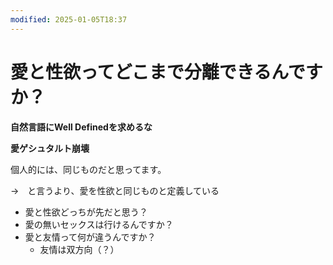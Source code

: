 ```yaml
---
modified: 2025-01-05T18:37
---
```

# 愛と性欲ってどこまで分離できるんですか？

**自然言語にWell Definedを求めるな**

**愛ゲシュタルト崩壊**

個人的には、同じものだと思ってます。

→　と言うより、愛を性欲と同じものと定義している

- 愛と性欲どっちが先だと思う？
- 愛の無いセックスは行けるんですか？
- 愛と友情って何が違うんですか？
    - 友情は双方向（？）